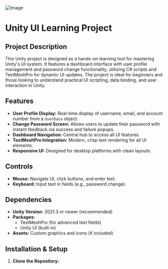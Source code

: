 ![Image](https://github.com/user-attachments/assets/fa631629-ca32-40d4-87d4-abae93eb8aa8)

# Unity UI Learning Project

## Project Description

This Unity project is designed as a hands-on learning tool for mastering Unity's UI system. It features a dashboard interface with user profile management and password change functionality, utilizing C# scripts and TextMeshPro for dynamic UI updates. The project is ideal for beginners and those looking to understand practical UI scripting, data binding, and user interaction in Unity.

## Features

- **User Profile Display:** Real-time display of username, email, and account number from a `UserData` object.
- **Change Password Screen:** Allows users to update their password with instant feedback via success and failure popups.
- **Dashboard Navigation:** Central hub to access all UI features.
- **TextMeshPro Integration:** Modern, crisp text rendering for all UI elements.
- **Responsive UI:** Designed for desktop platforms with clean layouts.

## Controls

- **Mouse:** Navigate UI, click buttons, and enter text.
- **Keyboard:** Input text in fields (e.g., password change).

## Dependencies

- **Unity Version:** 2021.3 or newer (recommended)
- **Packages:**
  - TextMeshPro (for advanced text fields)
  - Unity UI (built-in)
- **Assets:** Custom graphics and icons (if included)

## Installation & Setup

1. **Clone the Repository:**

